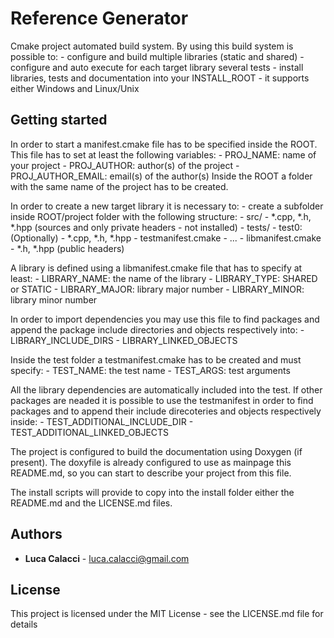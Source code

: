 # Reference Generator

Cmake project automated build system.
By using this build system is possible to:
	- configure and build multiple libraries (static and shared)
	- configure and auto execute for each target library several tests
	- install libraries, tests and documentation into your INSTALL_ROOT
	- it supports either Windows and Linux/Unix

## Getting started
In order to start a manifest.cmake file has to be specified inside the ROOT.
This file has to set at least the following variables:
	- PROJ_NAME: name of your project
	- PROJ_AUTHOR: author(s) of the project 
	- PROJ_AUTHOR_EMAIL: email(s) of the author(s)
Inside the ROOT a folder with the same name of the project has to be created. 

In order to create a new target library it is necessary to:
	- create a subfolder inside ROOT/project folder with the following structure:
		- src/ 
			- *.cpp, *.h, *.hpp (sources and only private headers - not installed)
		- tests/
			- test0: (Optionally)
				- *.cpp, *.h, *.hpp
				- testmanifest.cmake
			- ...
		- libmanifest.cmake
		- *.h, *.hpp (public headers)

A library is defined using a libmanifest.cmake file  that has to specify at least:
	- LIBRARY_NAME: the name of the library
	- LIBRARY_TYPE: SHARED or STATIC
	- LIBRARY_MAJOR: library major number 
	- LIBRARY_MINOR: library minor number

In order to import dependencies you may use this file to find packages and append
the package include directories and objects respectively into:
	- LIBRARY_INCLUDE_DIRS 
	- LIBRARY_LINKED_OBJECTS

Inside the test folder a testmanifest.cmake has to be created and must specify:
	- TEST_NAME: the test name
	- TEST_ARGS: test arguments

All the library dependencies are automatically included into the test. If other packages
are neaded it is possible to use the testmanifest in order to find packages and to append
their include direcoteries and objects respectively inside:
	- TEST_ADDITIONAL_INCLUDE_DIR 
	- TEST_ADDITIONAL_LINKED_OBJECTS 


The project is configured to build the documentation using Doxygen (if present). The doxyfile
is already configured to use as mainpage this README.md, so you can start to describe your 
project from this file.

The install scripts will provide to copy into the install folder either the README.md and the 
LICENSE.md files.

## Authors

* **Luca Calacci** - luca.calacci@gmail.com 
    

## License

This project is licensed under the MIT License - see the LICENSE.md file for details

